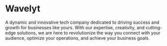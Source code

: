# Wavelyt

A dynamic and innovative tech company dedicated to driving success and growth for businesses like yours. With our expertise, creativity, and cutting-edge solutions, we are here to revolutionize the way you connect with your audience, optimize your operations, and achieve your business goals.
